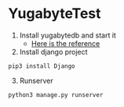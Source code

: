 # YugabyteTest
1. Install yugabytedb and start it
    * [Here is the reference](https://docs.yugabyte.com/preview/quick-start/docker/)
2. Install django project
```linux
pip3 install Django
```
3. Runserver
```python3
python3 manage.py runserver
```
